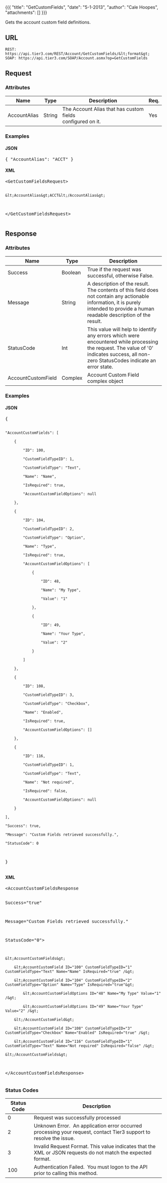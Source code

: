 {{{
  "title": "GetCustomFields",
  "date": "5-1-2013",
  "author": "Cale Hoopes",
  "attachments": []
}}}

Gets the account custom field definitions.

## URL

    REST: https://api.tier3.com/REST/Account/GetCustomFields/&lt;format&gt;
    SOAP: https://api.tier3.com/SOAP/Account.asmx?op=GetCustomFields

## Request
### Attributes

<table>
    <thead>
    <tr>
      <th>Name</th>
      <th>Type</th>
      <th>Description</th>
      <th>Req.</th>
    </tr>
  </thead>
  <tbody>
    <tr>
      <td>AccountAlias</td>
      <td>String</td>
      <td>The Account Alias that has custom fields
        <br />configured on it.</td>
      <td>Yes</td>
    </tr>
  </tbody>
</table>

### Examples

<h4>JSON</h4>
<pre>{ "AccountAlias": "ACCT" }</pre>

<h4>XML</h4>
<pre>&lt;GetCustomFieldsRequest&gt;

    &lt;AccountAlias&gt;ACCT&lt;/AccountAlias&gt;

&lt;/GetCustomFieldsRequest&gt;</pre> 

## Response
### Attributes
<table>
  <thead>
  <tr>
    <th>Name</th>
    <th>Type</th>
    <th>Description</th>
  </tr>
</thead>
<tbody>
    <tr>
      <td>Success</td>
      <td>Boolean</td>
      <td>True if the request was successful, otherwise False.</td>
    </tr>
    <tr>
      <td>Message</td>
      <td>String</td>
      <td>A description of the result. The contents of this field does not contain any actionable information, it is purely intended to provide a human readable description of the result.</td>
    </tr>
    <tr>
      <td>StatusCode</td>
      <td>Int</td>
      <td>This value will help to identify any errors which were encountered while processing the request. The value of '0' indicates success, all non-zero StatusCodes indicate an error state.</td>
    </tr>
    <tr>
      <td>AccountCustomField</td>
      <td>Complex</td>
      <td>Account Custom Field complex object</td>
    </tr>
  </tbody>
</table>

### Examples

<h4>JSON</h4>
<pre>{

    "AccountCustomFields": [

        {

            "ID": 100,

            "CustomFieldTypeID": 1,

            "CustomFieldType": "Text",

            "Name": "Name",

            "IsRequired": true,

            "AccountCustomFieldOptions": null

        },

        {

            "ID": 104,

            "CustomFieldTypeID": 2,

            "CustomFieldType": "Option",

            "Name": "Type",

            "IsRequired": true,

            "AccountCustomFieldOptions": [

                {

                    "ID": 48,

                    "Name": "My Type",

                    "Value": "1"

                },

                {

                    "ID": 49,

                    "Name": "Your Type",

                    "Value": "2"

                }

            ]

        },

        {

            "ID": 108,

            "CustomFieldTypeID": 3,

            "CustomFieldType": "Checkbox",

            "Name": "Enabled",

            "IsRequired": true,

            "AccountCustomFieldOptions": []

        },

        {

            "ID": 116,

            "CustomFieldTypeID": 1,

            "CustomFieldType": "Text",

            "Name": "Not required",

            "IsRequired": false,

            "AccountCustomFieldOptions": null

        }

    ],

    "Success": true,

    "Message": "Custom Fields retrieved successfully.",

    "StatusCode": 0

}
</pre>

<h4>XML</h4>
<pre>&lt;AccountCustomFieldsResponse 

  Success="true"

  Message="Custom Fields retrieved successfully."

  StatusCode="0"&gt;

    &lt;AccountCustomFields&gt;

        &lt;AccountCustomField ID="100" CustomFieldTypeID="1" CustomFieldType="Text" Name="Name" IsRequired="true" /&gt;

        &lt;AccountCustomField ID="104" CustomFieldTypeID="2" CustomFieldType="Option" Name="Type" IsRequired="true"&gt;

            &lt;AccountCustomFieldOptions ID="48" Name="My Type" Value="1" /&gt;

            &lt;AccountCustomFieldOptions ID="49" Name="Your Type" Value="2" /&gt;

        &lt;/AccountCustomField&gt;

        &lt;AccountCustomField ID="108" CustomFieldTypeID="3" CustomFieldType="Checkbox" Name="Enabled" IsRequired="true" /&gt;

        &lt;AccountCustomField ID="116" CustomFieldTypeID="1" CustomFieldType="Text" Name="Not required" IsRequired="false" /&gt;

    &lt;/AccountCustomFields&gt;

&lt;/AccountCustomFieldsResponse&gt;
</pre>

### Status Codes
<table>
    <thead>
  <tr>
    <th>Status Code</th>
    <th>Description</th>
  </tr>
  </thead>
  <tbody>
    <tr>
      <td>0</td>
      <td>Request was successfully processed</td>
    </tr>
    <tr>
      <td>2</td>
      <td>Unknown Error. &nbsp;An application error occurred processing your request, contact Tier3 support to resolve the issue.</td>
    </tr>
    <tr>
      <td>3</td>
      <td>Invalid Request Format. This value indicates that the XML or JSON requests do not match the expected format.</td>
    </tr>
    <tr>
      <td>100</td>
      <td>Authentication Failed. &nbsp;You must logon to the API prior to calling this method.</td>
    </tr>
  </tbody>
</table>
